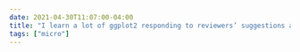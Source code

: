 ```yaml
---
date: 2021-04-30T11:07:00-04:00
title: "I learn a lot of ggplot2 responding to reviewers’ suggestions about plots and a lot of CSS helping students with their questions about Twine games. Turns out I only learn code when I have a project that forces me to."
tags: ["micro"]
---
```

